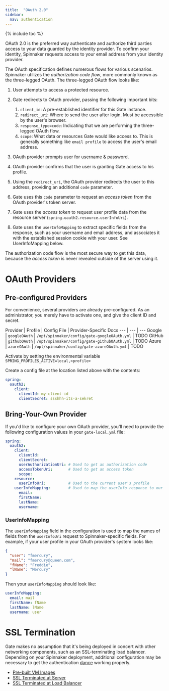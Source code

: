 ```yaml
---
title:  "OAuth 2.0"
sidebar:
  nav: authentication
---
```


{% include toc %}

OAuth 2.0 is the preferred way authenticate and authorize third parties access to your data guarded by the identity provider. To confirm your identity, Spinnaker requests access to your email address from your identity provider.


The OAuth specification defines numerous flows for various scenarios. Spinnaker utilizes the _authorization code flow_, more commonly known as the three-legged OAuth.  The three-legged OAuth flow looks like:


1. User attempts to access a protected resource.

1. Gate redirects to OAuth provider, passing the following important bits:
    1. `client_id`: A pre-established identifier for this Gate instance.
    2. `redirect_uri`: Where to send the user after login. Must be accessible by the user's browser.
    3. `response_type=code`: Indicating that we are performing the three-legged OAuth flow.
    3. `scope`: What data or resources Gate would like access to. This is generally something like `email profile` to access the user's email address.

1. OAuth provider prompts user for username & password.

1. OAuth provider confirms that the user is granting Gate access to his profile.

1. Using the `redirect_uri`, the OAuth provider redirects the user to this address, providing an additional `code`
parameter.

1. Gate uses this `code` parameter to request an _access token_ from the OAuth provider's token server.

1. Gate uses the _access token_ to request user profile data from the resource server (`spring.oauth2.resource.userInfoUri`).

1. Gate uses the `userInfoMapping` to extract specific fields from the response, such as your username and email address, and associates it with the established session cookie with your user. See UserInfoMapping below.



The authorization code flow is the most secure way to get this data, because the _access token_ is never revealed outside of the server using it.

# OAuth Providers

## Pre-configured Providers

For convenience, several providers are already pre-configured. As an administrator, you merely have to activate one, and give the client ID and secret.

Provider | Profile | Config File | Provider-Specific Docs
--- | --- | ---
Google | `googleOAuth` | `/opt/spinnaker/config/gate-googleOAuth.yml` | TODO
GitHub | `githubOAuth` | `/opt/spinnaker/config/gate-githubOAuth.yml` | TODO
Azure | `azureOAuth` | `/opt/spinnaker/config/gate-azureOAuth.yml` | TODO

Activate by setting the environmental variable `SPRING_PROFILES_ACTIVE=local,<profile>`

Create a config file at the location listed above with the contents:
```yaml
spring:
  oauth2:
    client:
      clientId: my-client-id
      clientSecret: ssshhh-its-a-sekret
```

## Bring-Your-Own Provider
If you'd like to configure your own OAuth provider, you'll need to provide the following configuration values in your `gate-local.yml` file:

```yaml
spring:
  oauth2:
    client:
      clientId:
      clientSecret:
      userAuthorizationUri: # Used to get an authorization code
      accessTokenUri:       # Used to get an access token
      scope:
    resource:
      userInfoUri:          # Used to the current user's profile
    userInfoMapping:        # Used to map the userInfo response to our User
      email:
      firstName:
      lastName:
      username:
```

### UserInfoMapping
The `userInfoMapping` field in the configuration is used to map the names of fields from the `userInfoUri` request to Spinnaker-specific fields. For example, if your user profile in your OAuth provider's system looks like:

```json
{
  "user": "fmercury",
  "mail": "fmercury@queen.com",
  "fName": "Freddie",
  "lName": "Mercury"
}
```

Then your `userInfoMapping` should look like:
```yaml
userInfoMapping:
  email: mail
  firstName: fName
  lastName: lName
  username: user
```

# SSL Termination

Gate makes no assumption that it's being deployed in concert with other networking components, such as an SSL-terminating load balancer. Depending on your Spinnaker deployment, additional configuration may be necessary to get the authentication [dance](../../index.html) working properly.

* [Pre-built VM Images](./pre-built-images)
* [SSL Terminated at Server](./ssl-server-termination)
* [SSL Terminated at Load Balancer](./ssl-load-balancer-termination)
